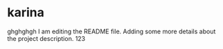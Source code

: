 # karina
ghghghgh I am editing the README file. Adding some more details about the project description.
123
